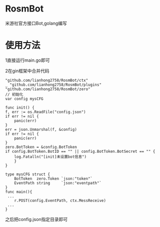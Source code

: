 # RosmBot
米游社官方接口Bot,golang编写
# 使用方法

1直接运行main.go即可

2在gin框架中合并代码

    "github.com/lianhong2758/RosmBot/ctx"
	_ "github.com/lianhong2758/RosmBot/plugins"
	"github.com/lianhong2758/RosmBot/zero"
    // 初始化
    var config mysCFG

    func init() {
	f, err := os.ReadFile("config.json")
	if err != nil {
		panic(err)
	}
	err = json.Unmarshal(f, &config)
	if err != nil {
		panic(err)
	}
	zero.BotToken = &config.BotToken
	if config.BotToken.BotID == "" || config.BotToken.BotSecret == "" {
		log.Fatalln("[init]未设置bot信息")
	    }
    }

    type mysCFG struct {
	    BotToken  zero.Token `json:"token"`
	    EventPath string     `json:"eventpath"`
    }
    func main(){
     ...
        r.POST(config.EventPath, ctx.MessReceive)
     ...
    }
之后把config.json指定目录即可